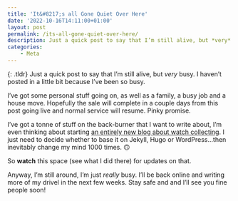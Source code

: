 ```yaml
---
title: 'It&#8217;s all Gone Quiet Over Here'
date: '2022-10-16T14:11:00+01:00'
layout: post
permalink: /its-all-gone-quiet-over-here/
description: Just a quick post to say that I’m still alive, but *very* busy. I haven’t posted in a little bit because I’ve been so busy.
categories:
    - Meta
---
```

{: .tldr}
Just a quick post to say that I’m still alive, but *very* busy. I haven’t posted in a little bit because I’ve been so busy.

I’ve got some personal stuff going on, as well as a family, a busy job and a house move. Hopefully the sale will complete in a couple days from this post going live and normal service will resume. Pinky promise.

I’ve got a tonne of stuff on the back-burner that I want to write about, I’m even thinking about starting [an entirely new blog about watch collecting](https://fosstodon.org/web/@kev/109167519139140973). I just need to decide whether to base it on Jekyll, Hugo or WordPress…then inevitably change my mind 1000 times. 🙃

So **watch** this space (see what I did there) for updates on that.

Anyway, I’m still around, I’m just *really* busy. I’ll be back online and writing more of my drivel in the next few weeks. Stay safe and and I’ll see you fine people soon!